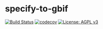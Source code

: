 # specify-to-gbif
[![Build Status](https://travis-ci.com/Naturhistoriska/specify-to-gbif.svg?branch=master)](https://travis-ci.com/Naturhistoriska/specify-to-gbif)
[![codecov](https://codecov.io/gh/Naturhistoriska/specify-to-gbif/branch/master/graph/badge.svg)](https://codecov.io/gh/Naturhistoriska/specify-to-gbif)
[![License: AGPL v3](https://img.shields.io/badge/License-AGPL%20v3-blue.svg)](http://www.gnu.org/licenses/agpl-3.0)
